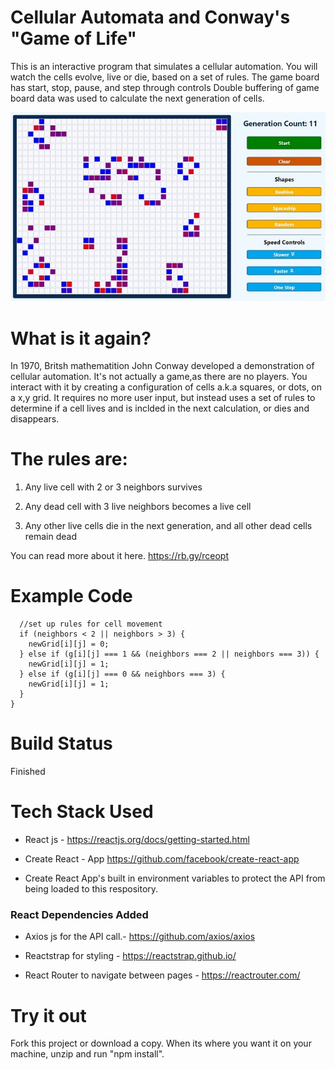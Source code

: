 # Cellular Automata and Conway's "Game of Life"

 This is an interactive program that simulates a cellular automation.
 You will watch the cells evolve, live or die, based on a set of rules.
The game board has start, stop, pause, and step through controls
Double buffering of game board data was used to calculate the next generation of cells.


![app-example](https://github.com/JWNicholson/gameoflife-john-nicholson/blob/master/jwn-game-of-life_600.jpg?raw=true)

# What is it again?
In 1970, Britsh mathematition John Conway developed a demonstration of cellular automation. 
It's not actually a game,as there are no players. You interact with it by creating a configuration
of cells a.k.a squares, or dots, on a x,y grid. It requires no more user input, but instead uses a set of rules 
to determine if a cell lives and is inclded in the next calculation, or dies and disappears.

# The rules are:
1. Any live cell with 2 or 3 neighbors survives

2. Any dead cell with 3 live neighbors becomes a live cell

3. Any other live cells die in the next generation, and all other dead cells remain dead

You can read more about it here. https://rb.gy/rceopt

# Example Code

      //set up rules for cell movement
      if (neighbors < 2 || neighbors > 3) {
        newGrid[i][j] = 0;
      } else if (g[i][j] === 1 && (neighbors === 2 || neighbors === 3)) {
        newGrid[i][j] = 1;
      } else if (g[i][j] === 0 && neighbors === 3) {
        newGrid[i][j] = 1;
      }
    }
  
 # Build Status
 Finished
 
 # Tech Stack Used
* React js - https://reactjs.org/docs/getting-started.html

* Create React - App https://github.com/facebook/create-react-app

* Create React App's built in environment variables to protect the API from being loaded to this respository.

<h3>React Dependencies Added</h3>

* Axios js for the API call.- https://github.com/axios/axios

* Reactstrap for styling - https://reactstrap.github.io/

* React Router to navigate between pages - https://reactrouter.com/

# Try it out
Fork this project or download a copy. When its where you want it on your machine, unzip and run "npm install".
